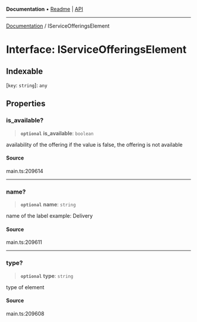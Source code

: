 **Documentation** • [Readme](../README.md) \| [API](../globals.md)

***

[Documentation](../README.md) / IServiceOfferingsElement

# Interface: IServiceOfferingsElement

## Indexable

 \[`key`: `string`\]: `any`

## Properties

### is\_available?

> **`optional`** **is\_available**: `boolean`

availability of the offering
if the value is false, the offering is not available

#### Source

main.ts:209614

***

### name?

> **`optional`** **name**: `string`

name of the label
example: Delivery

#### Source

main.ts:209611

***

### type?

> **`optional`** **type**: `string`

type of element

#### Source

main.ts:209608
